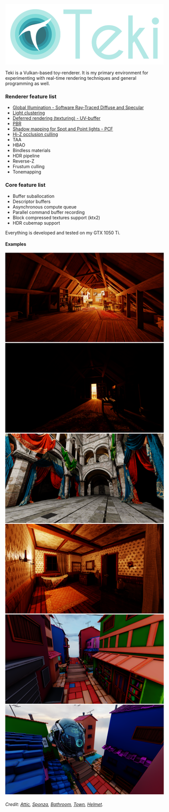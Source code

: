![](docs/images/banner.png)

Teki is a Vulkan-based toy-renderer. It is my primary environment for experimenting with real-time rendering techniques and general programming as well.

### Renderer feature list

* [Global Illumination - Software Ray-Traced Diffuse and Specular](docs/gi.md)
* [Light clustering](docs/clustering.md)
* [Deferred rendering (texturing) - UV-buffer](docs/deferred.md)
* [PBR](docs/pbr.md)
* [Shadow mapping for Spot and Point lights - PCF](docs/shadows.md)
* [Hi-Z occlusion culling](docs/occlusion_culling.md)
* TAA
* HBAO
* Bindless materials
* HDR pipeline
* Reverse-Z
* Frustum culling
* Tonemapping

### Core feature list

* Buffer suballocation
* Descriptor buffers
* Asynchronous compute queue
* Parallel command buffer recording
* Block compressed textures support (ktx2)
* HDR cubemap support
   
Everything is developed and tested on my GTX 1050 Ti.

#### Examples  

![](docs/images/attic1.png)
![](docs/images/attic2.png)
![](docs/images/sponza_example.png)
![](docs/images/bathroom.png)
![](docs/images/town.png)
![](docs/images/helmet_town.png)

###### Credit: [Attic](https://sketchfab.com/3d-models/the-attic-environment-9b97eaaa74fc409a9344509af68f0590), [Sponza](https://www.intel.com/content/www/us/en/developer/topic-technology/graphics-research/samples.html), [Bathroom](https://sketchfab.com/3d-models/the-bathroom-free-d5e5035dda434b8d9beaa7271f1c85fc), [Town](https://sketchfab.com/3d-models/stylized-little-japanese-town-street-200fc33b8a2b4da98e71590feeb255a8), [Helmet](https://github.com/KhronosGroup/glTF-Sample-Assets/tree/main/Models/DamagedHelmet).
